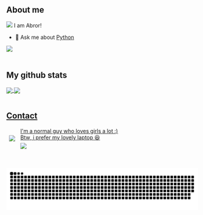 
## About me
<img src="https://raw.githubusercontent.com/iampavangandhi/iampavangandhi/master/gifs/Hi.gif" width="30px"> I am Abror!

- 💬 Ask me about [Python](https://www.python.org/)

![](https://visitor-badge.glitch.me/badge?page_id=abrorbekuz)
</br>
</br>
## My github stats

 <div>
  <a href="https://github.com/eagrundy">
   <img align="center" height="170" src="https://github-readme-stats.vercel.app/api/top-langs/?username=abrorbekuz&layout=compact&langs_count=16&theme=dark"/>
  <img align="center" src="https://github-readme-stats.vercel.app/api?username=abrorbekuz&show_icons=true&theme=dark&include_all_commits=true&count_private=true&hide=issues"/>
</div>
  
</br>

## Contact 
<div>
<table>
<thead>
  <tr>
    <td rowspan="2"><a href = "https://t.me/itsmeuknow"><img src="https://cdn-icons-png.flaticon.com/512/3773/3773685.png" target="_blank" width="100px"></a></td>
    <td>I'm a normal guy who loves girls a lot :)<br>Btw, i prefer my lovely laptop 😆</td>
  </tr>
  <tr>
    <td><a href = "mailto: splayerme@gmail.com"><img src="https://cdn.icon-icons.com/icons2/2530/PNG/512/gmail_button_icon_151848.png" target="_blank" width="100px"></a></td>
  </tr>
</thead>
</table>
</br>

  ![Snake animation](https://github.com/abrorbekuz/abrorbekuz/blob/output/github-contribution-grid-snake.svg)
